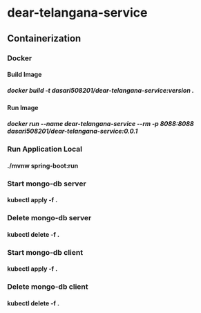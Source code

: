 # dear-telangana-service

## Containerization

### Docker

#### Build Image
##### docker build -t dasari508201/dear-telangana-service:version .

#### Run Image
##### docker run --name dear-telangana-service --rm -p 8088:8088 dasari508201/dear-telangana-service:0.0.1


### Run Application Local
#### ./mvnw spring-boot:run


### Start mongo-db server
#### kubectl apply -f .

### Delete mongo-db server
#### kubectl delete -f .

### Start mongo-db client
#### kubectl apply -f .

### Delete mongo-db client
#### kubectl delete -f .

